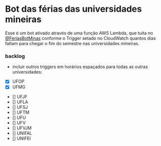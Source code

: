 # Bot das férias das universidades mineiras

Esse é um bot ativado através de uma função AWS Lambda, que tuíta no [@FeriasBotMinas](https://twitter.com/FeriasBotMinas) conforme o Trigger setado no CloudWatch quantos dias faltam para chegar o fim do semestre nas universidades mineiras.

### backlog

- incluir outros triggers em horários espaçados para todas as outras universidades:
- [x] UFOP
- [x] UFMG
- [] UFJF
- [] UFLA
- [] UFSJ
- [] UFTM
- [] UFU
- [] UFV
- [] UFVJM
- [] UNIFAL
- [] UNIFEI

